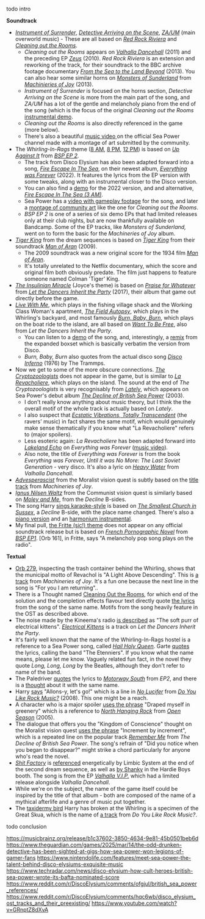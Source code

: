 todo intro

**Soundtrack**

* [*Instrument of Surrender*](https://youtu.be/qMUoWTEIGx4), [*Detective Arriving on the Scene*](https://www.youtube.com/watch?v=rxevPfOxCaU), [*ZA/UM*](https://www.youtube.com/watch?v=-dhSWZTpwyE) (main overworld music) - These are all based on [*Red Rock Riviera*](https://youtu.be/NSkb5OtTmgg) and [*Cleaning out the Rooms*](https://www.youtube.com/watch?v=Yqf-92FNGv4).
   * *Cleaning out the Rooms* appears on [*Valhalla Dancehall*](https://en.wikipedia.org/wiki/Valhalla_Dancehall) (2011) and the preceding EP [*Zeus*](https://en.wikipedia.org/wiki/Zeus_(EP)) (2010). *Red Rock Riviera* is an extension and reworking of the track, for their soundtrack to the BBC archive footage documentary [*From the Sea to the Land Beyond*](https://en.wikipedia.org/wiki/From_the_Sea_to_the_Land_Beyond) (2013). You can also hear some similar horns on [*Monsters of Sunderland*](https://youtu.be/1yE0goo9Eig) from [*Machinieries of Joy*](https://en.wikipedia.org/wiki/Machineries_of_Joy) (2013).
   * *Instrument of Surrender* is focused on the horns section, *Detective Arriving on the Scene* is more from the main part of the song, and *ZA/UM* has a lot of the gentle and melancholy piano from the end of the song (which is the focus of the original *Cleaning out the Rooms* [instrumental demo](https://seapower.bandcamp.com/track/cleaning-out-the-rooms-original-instrumental-piano-demo).
   * *Cleaning out the Rooms* is also directly referenced in the  game (more below).
   * There's also a beautiful [music video ](https://www.youtube.com/watch?v=U1Q-IgHnuWs)on the official Sea Power channel made with a montage of  art submitted by the community.
* The *Whirling-In-Rags* theme ([8 AM](https://www.youtube.com/watch?v=LeILSPhyExw), [8 PM](https://www.youtube.com/watch?v=_sTwNN8uAGc), [12 PM](https://www.youtube.com/watch?v=2pWUHZgEe5M)) is based on [*Up Against It*](https://seapower.bandcamp.com/track/up-against-it) from [*BSP EP 2*](https://seapower.bandcamp.com/album/gcr007-bsp-ep2)*.*
   * The track from Disco Elysium has also been adapted forward into a song, [*Fire Escape In The Sea*](https://www.youtube.com/watch?v=CdSYXpC2sd8), on their newest album, [*Everything was Forever*](https://en.wikipedia.org/wiki/Everything_Was_Forever) (2022). It features the lyrics from the EP version with some tweaks, along with an instrumental closer to the Disco version.
   * You can also find a [demo](https://seapower.bandcamp.com/track/fire-escape-in-the-sea-demo) for the 2022 version, and and alternative, [*Fire Escape In The Sea (3 AM)*](https://seapower.bandcamp.com/track/fire-escape-in-the-sea-3am).
   * Sea Power has a [video with gameplay footage](https://www.youtube.com/watch?v=gUDpm4zD-ag) for the song, and later a [montage of community art](https://www.youtube.com/watch?v=kNwd56ZhoPI) like the one for *Cleaning out the Rooms*.
   * *BSP EP 2* is one of a series of six demo EPs that had limited releases only at their club nights, but are now thankfully available on Bandcamp. Some of the EP tracks, like *Monsters of Sunderland,* went on to form the basic for the *Machineries of Joy* album.
* [*Tiger King*](https://www.youtube.com/watch?v=870j0RZhRD4) from the dream sequences is based on [*Tiger King*](https://www.youtube.com/watch?v=xUH7nuWuPdE) from their soundtrack [*Man of Aran*](https://en.wikipedia.org/wiki/Man_of_Aran_(album)) (2009).
   * The 2009 soundtrack was a new original score for the 1934 film [*Man of Aran*](https://en.wikipedia.org/wiki/Man_of_Aran).
   * It's totally unrelated to the Netflix documentary, which the score and original film both obviously predate. The film just happens to feature someone named Colman 'Tiger' King.
* [*The Insulinian Miracle*](https://www.youtube.com/watch?v=2WtcWc2PNG0) (Joyce's theme) is based on [*Praise for Whatever*](https://www.youtube.com/watch?v=xbTCVcPU_zg) from [*Let the Dancers Inherit the Party*](https://en.wikipedia.org/wiki/Let_the_Dancers_Inherit_the_Party) (2017), their album that game out directly before the game.
* [*Live With Me*](https://www.youtube.com/watch?v=x5styNnAZ4w), which plays in the fishing village shack and the Working Class Woman's apartment, [*The Field Autopsy*](https://www.youtube.com/watch?v=kocs8BXOtQg), which plays in the Whirling's backyard, and most famously [*Burn, Baby, Burn*](https://www.youtube.com/watch?v=HuONWv9O588), which plays on the boat ride to the island, are all based on [*Want To Be Free*](https://www.youtube.com/watch?v=3GcsQGVGtPU), also from *Let the Dancers Inherit the Party*.
   * You can listen to a [demo](https://seapower.bandcamp.com/track/want-to-be-free-demo) of the song, and, interestingly, a [remix](https://seapower.bandcamp.com/track/want-to-be-free-remix) from the expanded boxset which is basically verbatim the version from Disco.
   * *Burn, Baby, Burn* also quotes from the actual disco song [*Disco Inferno*](https://youtu.be/A_sY2rjxq6M) (1976) by The Trammps.
* Now we get to some of the more obscure connections. [*The Cryptozoologists*](https://www.youtube.com/watch?v=pB0807je9mg) does not appear in the game, but is similar to [*La Revacholiere*](https://youtu.be/54moBCJSfXg), which plays on the island. The sound at the end of *The Cryptozoologists* is very recognisably from [*Lately*](https://youtu.be/7RgYJEVGaOE), which appears on Sea Power's debut album [*The Decline of British Sea Power*](https://en.wikipedia.org/wiki/The_Decline_of_British_Sea_Power) (2003).
   * I don't really know anything about music theory, but I think the the overall motif of the whole track is actually based on *Lately*.
   * I also suspect that [*Ecstatic Vibrations, Totally Transcendent*](https://www.youtube.com/watch?v=knOXppaqBYY) (the ravers' music) in fact shares the same motif, which would genuinely make sense thematically if you know what "La Revacholiere" refers to (major spoilers).
   * Less esoteric again: *La Revacholiere* has been adapted forward into [*Lakeland Echo*](https://www.youtube.com/watch?v=AwwNpbRm-C8) on *Everything was Forever* ([music video](https://www.youtube.com/watch?v=zvjV7d-f6qs))*.*
   * Also note, the title of *Everything was Forever* is from the book *Everything was Forever, Until it was No More: The Last Soviet Generation* \- very disco. It's also a lyric on [*Heavy Water*](https://www.youtube.com/watch?v=ndCGLGCYvtA) from *Valhalla Dancehall*.
* [*Advesperascist*](https://www.youtube.com/watch?v=0oBFLAQpnSQ) from the Moralist vision quest is subtly based on the [title track](https://youtu.be/DHUes0dGjUI) from *Machineries of Joy*.
* [*Ignus Nilsen Waltz*](https://www.youtube.com/watch?v=d2hUbafQCII) from the Communist vision quest is similarly based on [*Moley and Me*](https://www.youtube.com/watch?v=3E4HDE3zZGs), from the *Decline* B-sides.
* The song Harry [sings karaoke-style](https://youtu.be/KRZs8RLzNGk) is based on [*The Smallest Church in Sussex*](https://www.youtube.com/watch?v=ngBjEZ-uUDU), a *Decline* B-side, with the place name changed. There's also a [piano version](https://youtu.be/7iC9RE-dvag) and an [harmonium instrumental](https://youtu.be/UYA72ta-1FY).
* My final pull, [the Fritte (sic!) theme](https://youtu.be/DIgl4U8fAKE) does not appear on any official soundtrack release but is based on [*French Pornographic Novel*](https://seapower.bandcamp.com/track/french-pornographic-novel) from [*BSP EP1*](https://seapower.bandcamp.com/album/gcr006-bsp-ep1). [Orb 161], in Fritte, says "A melancholy pop song plays on the radio".

**Textual**

* [Orb 279](https://fayde.co.uk/orbmode), inspecting the trash container behind the Whirling, shows that the municipal motto of Revachol is "A Light Above Descending". This is [a track](https://youtu.be/w1cWjeW_6qY) from *Machineries of Joy*. It's a fun one because the next line in the song is "For you I am returning"..
* There is a Thought named [Cleaning Out the Rooms](https://discoelysium.fandom.com/wiki/Cleaning_Out_the_Rooms), for which end of the solution and the completion effects flavour text directly quote [the lyrics](https://genius.com/Sea-power-cleaning-out-the-rooms-lyrics) from the song of the same name. Motifs from the song heavily feature in the OST as described above.
* The noise made by the Kineema's radio [is described](https://fayde.co.uk/dialojue/7760072) as "The soft purr of electrical kittens". [*Electrical Kittens*](https://www.youtube.com/watch?v=fRRsutYMki4) is a track on *Let the Dancers Inherit the Party*.
* It's fairly well known that the name of the Whirling-In-Rags hostel is a reference to a Sea Power song, called [*Hail Holy Queen*](https://www.youtube.com/watch?v=Z44AfnvS6_g). Garte [quotes](https://fayde.co.uk/dialojue/281189) the lyrics, calling the band "The Etenniers". If you know what the name means, please let me know. Vaguely related fun fact, in the novel they quote *Long, Long, Long* by the Beatles, although they don't refer to name of the band.
* The Paledriver [quotes](https://fayde.co.uk/dialojue/2070271) the lyrics to [*Motorway South*](https://seapower.bandcamp.com/track/motorway-south) from *EP2*, and there is a [thought](https://discoelysium.fandom.com/wiki/Motorway_South) about it with the same name.
* Harry [says](https://fayde.co.uk/dialojue/80059) "Allons-y, let's go!" which is a line in [*No Lucifer*](https://www.youtube.com/watch?v=IGLWwHcCnxw) from [*Do You Like Rock Music?*](https://en.wikipedia.org/wiki/Do_You_Like_Rock_Music%3F) (2008). This one might be a reach.
* A character who is a major spoiler [uses the phrase](https://fayde.co.uk/dialojue/7620885) "Draped myself in greenery" which is a reference to [*North Hanging Rock*](https://www.youtube.com/watch?v=0552fdLLUyw) from [*Open Season*](https://en.wikipedia.org/wiki/Open_Season_(Sea_Power_album)) (2005).
* The dialogue that offers you the "Kingdom of Conscience" thought on the Moralist vision quest [uses the phrase](https://fayde.co.uk/dialojue/5270033) "Increment by increment", which is a repeated line on the popular track [*Remember Me*](https://www.youtube.com/watch?v=ua4BiBV6i6o) from *The Decline of British Sea Power*. The song's refrain of "Did you notice when you began to disappear?" might strike a chord particularly for anyone who's read the novel.
* [*Shit Factory*](https://seapower.bandcamp.com/track/shit-factory) is [referenced](https://fayde.co.uk/dialojue/10540047) energetically by Limbic System at the end of the second dream sequence, as well as [by Shanky](https://fayde.co.uk/dialojue/6400329) in the Hardie Boys booth. The song is from the EP [*Valhalla V.I.P.*](https://seapower.bandcamp.com/album/valhalla-v-i-p) which had a limited release alongside *Valhalla Dancehall*.
* While we're on the subject, the name of the game itself could be inspired by the title of that album - both are composed of the name of a mythical afterlife and a genre of music put together.
* The [taxidermy bird](https://fayde.co.uk/dialojue/130501) Harry has broken at the Whirling is a specimen of the Great Skua, which is the name of [a track](https://www.youtube.com/watch?v=JaBcEav4nJA) from *Do You Like Rock Music?*.


todo conclusion

https://musicbrainz.org/release/b1c37602-3850-4634-9e81-45b0501beb6d
https://www.theguardian.com/games/2025/mar/14/the-odd-drunken-detective-has-been-sighted-at-gigs-how-sea-power-won-legions-of-gamer-fans
https://www.nintendolife.com/features/meet-sea-power-the-talent-behind-disco-elysiums-exquisite-music
https://www.techradar.com/news/disco-elysium-how-cult-heroes-british-sea-power-wrote-its-bafta-nominated-score
https://www.reddit.com/r/DiscoElysium/comments/ofgjul/british_sea_power_references/
https://www.reddit.com/r/DiscoElysium/comments/hqc6wb/disco_elysium_ost_tracks_and_their_preexisting/
https://www.youtube.com/watch?v=GRnptZ8dXvA
